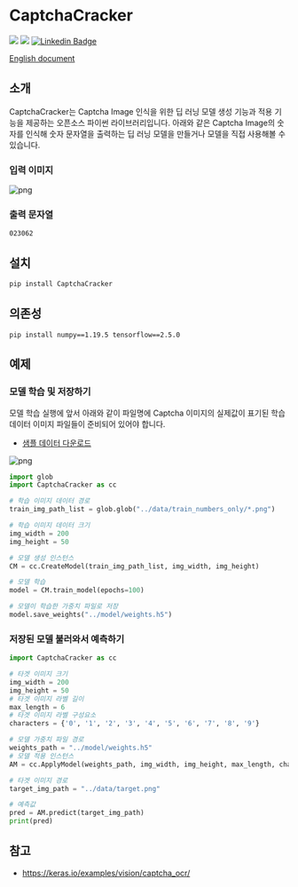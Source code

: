 # CaptchaCracker

![](https://img.shields.io/badge/TensorFlow-2.5.0-red.svg)
![](https://img.shields.io/badge/NumPy-1.19.5-blue.svg)
[![Linkedin Badge](https://img.shields.io/badge/-WooilJeong-blue?style=plastic&logo=Linkedin&logoColor=white&link=https://www.linkedin.com/in/wooil/)](https://www.linkedin.com/in/wooil/) 

[English document](https://github.com/WooilJeong/CaptchaCracker/blob/main/README.md)

## 소개

CaptchaCracker는 Captcha Image 인식을 위한 딥 러닝 모델 생성 기능과 적용 기능을 제공하는 오픈소스 파이썬 라이브러리입니다. 아래와 같은 Captcha Image의 숫자를 인식해 숫자 문자열을 출력하는 딥 러닝 모델을 만들거나 모델을 직접 사용해볼 수 있습니다.


### 입력 이미지

![png](https://github.com/WooilJeong/CaptchaCracker/raw/main/assets/example01.png)


### 출력 문자열

```
023062
```


## 설치

```bash
pip install CaptchaCracker
```

## 의존성

```
pip install numpy==1.19.5 tensorflow==2.5.0
```

## 예제

### 모델 학습 및 저장하기

모델 학습 실행에 앞서 아래와 같이 파일명에 Captcha 이미지의 실제값이 표기된 학습 데이터 이미지 파일들이 준비되어 있어야 합니다.

- [샘플 데이터 다운로드](https://github.com/WooilJeong/CaptchaCracker/raw/main/sample.zip)

![png](https://github.com/WooilJeong/CaptchaCracker/raw/main/assets/example02.png)


```python
import glob
import CaptchaCracker as cc

# 학습 이미지 데이터 경로
train_img_path_list = glob.glob("../data/train_numbers_only/*.png")

# 학습 이미지 데이터 크기
img_width = 200
img_height = 50

# 모델 생성 인스턴스
CM = cc.CreateModel(train_img_path_list, img_width, img_height)

# 모델 학습
model = CM.train_model(epochs=100)

# 모델이 학습한 가중치 파일로 저장
model.save_weights("../model/weights.h5")
```

### 저장된 모델 불러와서 예측하기

```python
import CaptchaCracker as cc

# 타겟 이미지 크기
img_width = 200
img_height = 50
# 타겟 이미지 라벨 길이
max_length = 6
# 타겟 이미지 라벨 구성요소
characters = {'0', '1', '2', '3', '4', '5', '6', '7', '8', '9'}

# 모델 가중치 파일 경로
weights_path = "../model/weights.h5"
# 모델 적용 인스턴스
AM = cc.ApplyModel(weights_path, img_width, img_height, max_length, characters)

# 타겟 이미지 경로
target_img_path = "../data/target.png"

# 예측값
pred = AM.predict(target_img_path)
print(pred)
```

## 참고

- https://keras.io/examples/vision/captcha_ocr/